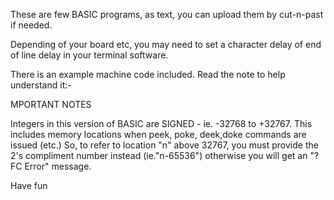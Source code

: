 These are few BASIC programs, as text, you can upload them by cut-n-past if needed.

Depending of your board etc, you may need to set a character delay of end of line delay in your terminal software.

There is an example machine code included. Read the note to help understand it:-

MPORTANT NOTES

Integers in this version of BASIC are SIGNED - ie. -32768 to +32767. This includes memory locations when peek, poke, deek,doke commands are issued (etc.)
So, to refer to location "n" above 32767, you must provide the 2's compliment number instead (ie."n-65536") otherwise you will get an "?FC Error" message.


Have fun

